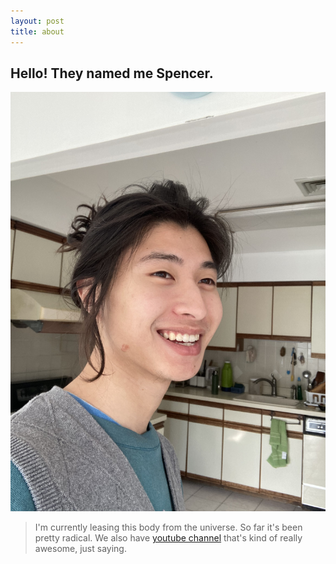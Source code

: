 ```yaml
---
layout: post
title: about
---
```

## Hello! They named me Spencer. 

![a picture of me](assets\images\spencer.jpeg)

>  I'm currently leasing this body from the universe. So far it's been pretty radical. We also have <a href="https://www.youtube.com/channel/UCX47DuX1PfNaLGWleFEHtLw" target="_blank">youtube channel</a> that's kind of really awesome, just saying.

